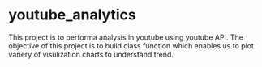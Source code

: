# youtube_analytics

This project is to performa analysis in youtube using youtube API. The objective of this project is to build class function which enables us to plot variery of visulization charts to understand trend.
